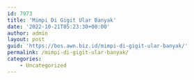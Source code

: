 ```yaml
---
id: 7973
title: 'Mimpi Di Gigit Ular Banyak'
date: '2022-10-21T05:23:30+00:00'
author: admin
layout: post
guid: 'https://bos.awn.biz.id/mimpi-di-gigit-ular-banyak/'
permalink: /mimpi-di-gigit-ular-banyak/
categories:
    - Uncategorized
---
```


